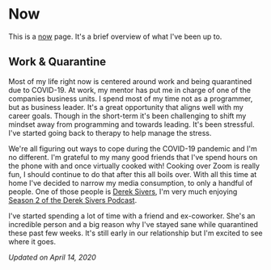 # Now

This is a [now](https://nownownow.com/about) page. It's a brief overview of what I've been up to.

## Work & Quarantine

Most of my life right now is centered around work and being quarantined due to COVID-19. At work, my mentor has put me in charge 
of one of the companies business units. I spend most of my time not as a programmer, but as business leader. It's a great 
opportunity that aligns well with my career goals. Though in the short-term it's been challenging to shift my mindset away from 
programming and towards leading. It's been stressful. I've started going back to therapy to help manage the stress.

We're all figuring out ways to cope during the COVID-19 pandemic and I'm no different. I'm grateful to my many good friends that 
I've spend hours on the phone with and once virtually cooked with! Cooking over Zoom is really fun, I should continue to do that 
after this all boils over. With all this time at home I've decided to narrow my media consumption, to only a handful of people. One 
of those people is [Derek Sivers](https://sivers.org/), I'm very much enjoying 
[Season 2 of the Derek Sivers Podcast](https://sivers.org/podcast).

I've started spending a lot of time with a friend and ex-coworker. She's an incredible person and a big reason why I've stayed sane 
while quarantined these past few weeks. It's still early in our relationship but I'm excited to see where it goes.


*Updated on April 14, 2020*
